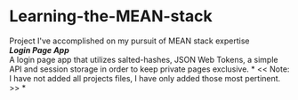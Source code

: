 # Learning-the-MEAN-stack
Project I've accomplished on my pursuit of MEAN stack expertise <br/>
***Login Page App*** <br/>
A login page app that utilizes salted-hashes, JSON Web Tokens, a simple API and session storage in order to keep private pages exclusive. * << Note: I have not added all projects files, I have only added those most pertinent. >> * 
